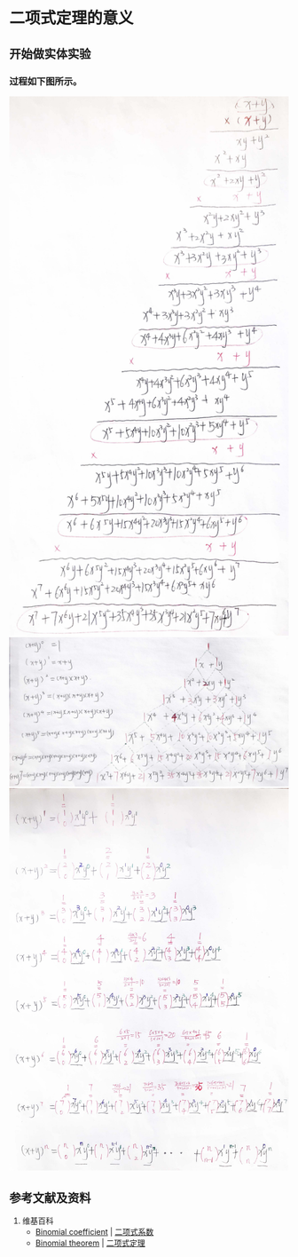 # 二项式定理的意义

## 开始做实体实验

### 过程如下图所示。

![](/images/函数与解析几何/二项式定理和自然常数e/二项式定理的意义/1a1.jpg)
![](/images/函数与解析几何/二项式定理和自然常数e/二项式定理的意义/1a2.jpg)
![](/images/函数与解析几何/二项式定理和自然常数e/二项式定理的意义/1a3.jpg)

## 参考文献及资料

1. 维基百科
	- [Binomial coefficient](https://en.wikipedia.org/wiki/Binomial_coefficient) | [二项式系数](https://zh.wikipedia.org/wiki/%E4%BA%8C%E9%A0%85%E5%BC%8F%E4%BF%82%E6%95%B8) 
	- [Binomial theorem](https://en.wikipedia.org/wiki/Binomial_theorem) | [二项式定理](https://zh.wikipedia.org/wiki/%E4%BA%8C%E9%A1%B9%E5%BC%8F%E5%AE%9A%E7%90%86) 